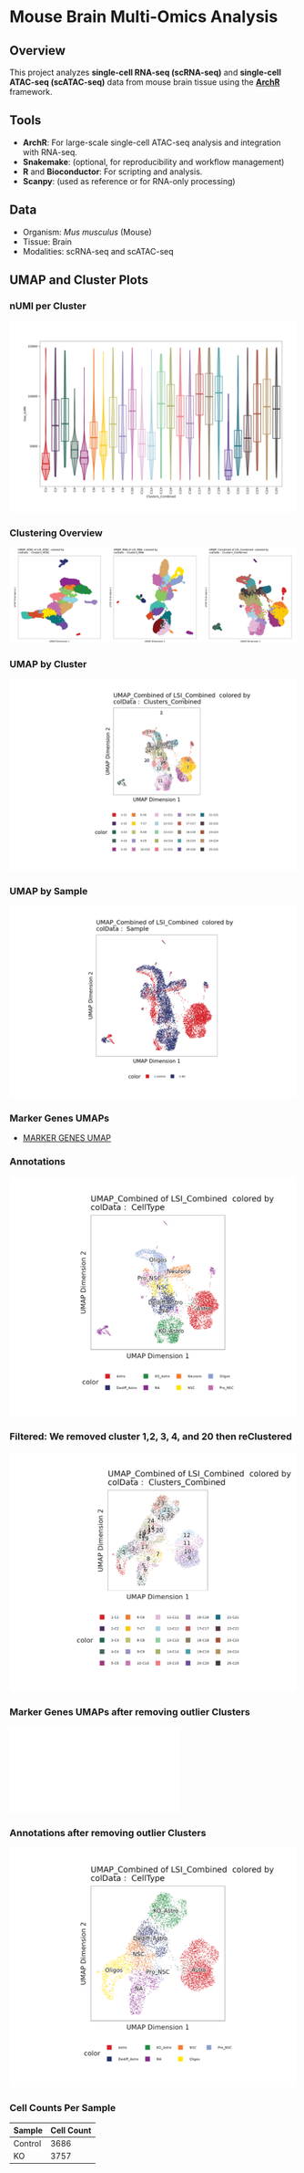 # Mouse Brain Multi-Omics Analysis

## Overview

This project analyzes **single-cell RNA-seq (scRNA-seq)** and **single-cell ATAC-seq (scATAC-seq)** data from mouse brain tissue using the **[ArchR](https://www.archrproject.com/)** framework.

## Tools

- **ArchR**: For large-scale single-cell ATAC-seq analysis and integration with RNA-seq.
- **Snakemake**: (optional, for reproducibility and workflow management)
- **R** and **Bioconductor**: For scripting and analysis.
- **Scanpy**: (used as reference or for RNA-only processing)

## Data

- Organism: *Mus musculus* (Mouse)
- Tissue: Brain
- Modalities: scRNA-seq and scATAC-seq


## UMAP and Cluster Plots


### nUMI per Cluster
![nUMI per Cluster](mouseBrain_perClustersnUMI.png)


### Clustering Overview
![Clusters UMAP](mouseBrain_ClustersUMAP.png)

### UMAP by Cluster
![UMAP by Cluster](mouseBrain_SamplesUMAP_byCluster.png)

### UMAP by Sample
![UMAP by Sample](mouseBrain_SamplesUMAP_bySample.png)


### Marker Genes UMAPs 
- [MARKER GENES UMAP](Rplots.pdf)

### Annotations 
![Annotations](mouseBrain_CellTypeUMAP_annotated.png)

### Filtered: We removed cluster 1,2, 3, 4, and 20  then reClustered
![Filtered](mouseBrain_CellTypeUMAP_Filtered.png)

### Marker Genes UMAPs after removing outlier Clusters
![MARKER GENES UMAP After removing outliers](Rplotsfiltered.pdf)

### Annotations after removing outlier Clusters
![Annotations After removing outliers](mouseBrain_filtered_CellTypeUMAP_annotated.png) 



### Cell Counts Per Sample

| Sample  | Cell Count |
|---------|------------|
| Control | 3686       |
| KO      | 3757       |




